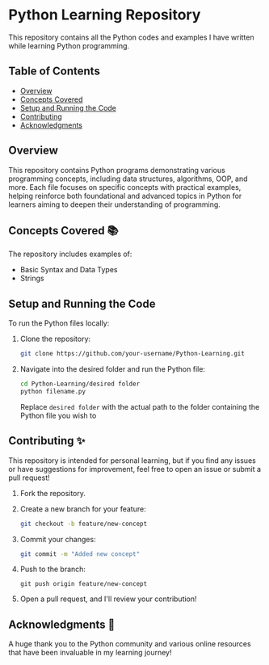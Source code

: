 # Python Learning Repository

This repository contains all the Python codes and examples I have written while learning Python programming.

## Table of Contents

- [Overview](#overview)
- [Concepts Covered](#concepts-covered-📚)
- [Setup and Running the Code](#setup-and-running-the-code)
- [Contributing](#contributing-✨)
- [Acknowledgments](#acknowledgments-👏)

## Overview

This repository contains Python programs demonstrating various programming concepts, including data structures, algorithms, OOP, and more. Each file focuses on specific concepts with practical examples, helping reinforce both foundational and advanced topics in Python for learners aiming to deepen their understanding of programming.

## Concepts Covered 📚

The repository includes examples of:

- Basic Syntax and Data Types
- Strings

## Setup and Running the Code

To run the Python files locally:

1. Clone the repository:

   ```bash
   git clone https://github.com/your-username/Python-Learning.git
   ```

2. Navigate into the desired folder and run the Python file:
   ```bash
   cd Python-Learning/desired folder
   python filename.py
   ```
   Replace `desired folder` with the actual path to the folder containing the Python file you wish to

## Contributing ✨

This repository is intended for personal learning, but if you find any issues or have suggestions for improvement, feel free to open an issue or submit a pull request!

1. Fork the repository.

2. Create a new branch for your feature:

   ```bash
   git checkout -b feature/new-concept
   ```

3. Commit your changes:

   ```bash
   git commit -m "Added new concept"
   ```

4. Push to the branch:

   ```
   git push origin feature/new-concept
   ```

5. Open a pull request, and I'll review your contribution!

## Acknowledgments 👏

A huge thank you to the Python community and various online resources that have been invaluable in my learning journey!
